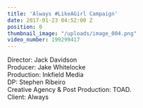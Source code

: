 ```yaml
---
title: 'Always #LikeAGirl Campaign'
date: 2017-01-23 04:52:00 Z
position: 0
thumbnail_image: "/uploads/image_004.png"
video_number: 199299417
---
```


Director: Jack Davidson<br>
Producer: Jake Whitelocke<br>
Production: Inkfield Media<br>
DP: Stephen Ribeiro<br>
Creative Agency & Post Production: TOAD.<br>
Client: Always<br>